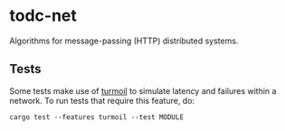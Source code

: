 # todc-net

Algorithms for message-passing (HTTP) distributed systems.

## Tests

Some tests make use of [turmoil](https://github.com/tokio-rs/turmoil) to
simulate latency and failures within a network. To run tests that require this
feature, do:
```
cargo test --features turmoil --test MODULE
```
